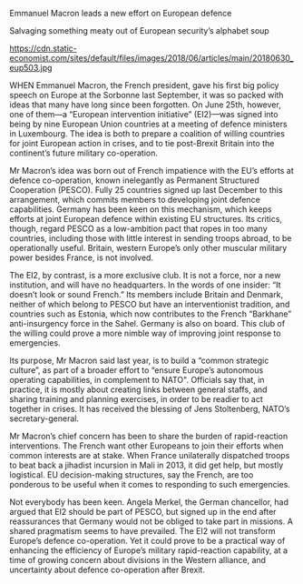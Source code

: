 Emmanuel Macron leads a new effort on European defence

Salvaging something meaty out of European security’s alphabet soup

https://cdn.static-economist.com/sites/default/files/images/2018/06/articles/main/20180630_eup503.jpg

WHEN Emmanuel Macron, the French president, gave his first big policy speech on Europe at the Sorbonne last September, it was so packed with ideas that many have long since been forgotten. On June 25th, however, one of them—a “European intervention initiative” (EI2)—was signed into being by nine European Union countries at a meeting of defence ministers in Luxembourg. The idea is both to prepare a coalition of willing countries for joint European action in crises, and to tie post-Brexit Britain into the continent’s future military co-operation.

Mr Macron’s idea was born out of French impatience with the EU’s efforts at defence co-operation, known inelegantly as Permanent Structured Cooperation (PESCO). Fully 25 countries signed up last December to this arrangement, which commits members to developing joint defence capabilities. Germany has been keen on this mechanism, which keeps efforts at joint European defence within existing EU structures. Its critics, though, regard PESCO as a low-ambition pact that ropes in too many countries, including those with little interest in sending troops abroad, to be operationally useful. Britain, western Europe’s only other muscular military power besides France, is not involved.

The EI2, by contrast, is a more exclusive club. It is not a force, nor a new institution, and will have no headquarters. In the words of one insider: “It doesn’t look or sound French.” Its members include Britain and Denmark, neither of which belong to PESCO but have an interventionist tradition, and countries such as Estonia, which now contributes to the French “Barkhane” anti-insurgency force in the Sahel. Germany is also on board. This club of the willing could prove a more nimble way of improving joint response to emergencies.

Its purpose, Mr Macron said last year, is to build a “common strategic culture”, as part of a broader effort to “ensure Europe’s autonomous operating capabilities, in complement to NATO". Officials say that, in practice, it is mostly about creating links between general staffs, and sharing training and planning exercises, in order to be readier to act together in crises. It has received the blessing of Jens Stoltenberg, NATO’s secretary-general.

Mr Macron’s chief concern has been to share the burden of rapid-reaction interventions. The French want other Europeans to join their efforts when common interests are at stake. When France unilaterally dispatched troops to beat back a jihadist incursion in Mali in 2013, it did get help, but mostly logistical. EU decision-making structures, say the French, are too ponderous to be useful when it comes to responding to such emergencies.

Not everybody has been keen. Angela Merkel, the German chancellor, had argued that EI2 should be part of PESCO, but signed up in the end after reassurances that Germany would not be obliged to take part in missions. A shared pragmatism seems to have prevailed. The EI2 will not transform Europe’s defence co-operation. Yet it could prove to be a practical way of enhancing the efficiency of Europe’s military rapid-reaction capability, at a time of growing concern about divisions in the Western alliance, and uncertainty about defence co-operation after Brexit.